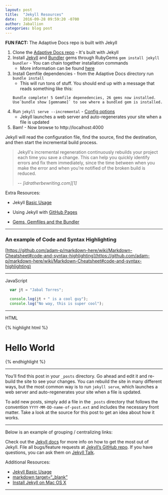 ```yaml
---
layout: post
title:  "Jekyll Resources"
date:   2016-09-28 09:59:20 -0700
author: Jaballion
categories: blog post
---
```


**FUN FACT:** The Adaptive Docs repo is built with Jekyll

1. Clone the [Adaptive Docs repo](https://github.com/AdaptivePlanning/adaptive-docs.git) -  It's built with Jekyll
2. Install [Jekyll](https://jekyllrb.com/) and [Bundler](http://bundler.io/) gems through RubyGems
	`gem install jekyll bundler` -  You can chain together installation commands 
	- More information can be found [here](https://jekyllrb.com/docs/quickstart/)
3. Install Gemfile dependencies - from the Adaptive Docs directory run `bundle install`
	- This will run tons of stuff. You should end up with a message that reads something like this:
	~~~~
	Bundle complete! 5 Gemfile depenedencies, 26 gems now installed.
	Use`bundle show [gemname]` to see where a bundled gem is installed.
	~~~~
4. Run `jekyll serve --incremental` - [Config options](https://jekyllrb.com/docs/configuration/)  
	- Jekyll launches a web server and auto-regenerates your site when a file is updated
5. Bam! - Now browse to http://localhost:4000 

Jekyll will read the configuration file, find the source, find the destination, and then start the incremental build process. 

> Jekyll's incremental regeneration continuously rebuilds your project each time you save a change. This can help you quickly identify errors and fix them immediately, since the time between when you make the error and when you're notified of the broken build is reduced.
> 
> -- <cite>[idratherbewriting.com][1]</cite> 

Extra Resources:

- Jekyll [Basic Usage](https://jekyllrb.com/docs/usage/)  

- Using Jekyll with [GitHub Pages](https://jekyllrb.com/docs/github-pages/)

- [Gems, Gemfiles and the Bundler](https://learn.cloudcannon.com/jekyll/gemfiles-and-the-bundler/)

---

### An example of Code and Syntax Highlighting  

[https://github.com/adam-p/markdown-here/wiki/Markdown-Cheatsheet#code-and-syntax-highlighting](https://github.com/adam-p/markdown-here/wiki/Markdown-Cheatsheet#code-and-syntax-highlighting)  

<hr>

JavaScript  

```javascript
  var jt = "Jabal Torres";

  console.log(jt + " is a cool guy");
  console.log("No way, this is super cool");

```

<hr>

HTML  

{% highlight html %}
<div class="awesome">
    <h1>Hello World</h1>
</div>
{% endhighlight %}

---

You’ll find this post in your `_posts` directory. Go ahead and edit it and re-build the site to see your changes. You can rebuild the site in many different ways, but the most common way is to run `jekyll serve`, which launches a web server and auto-regenerates your site when a file is updated.

To add new posts, simply add a file in the `_posts` directory that follows the convention `YYYY-MM-DD-name-of-post.ext` and includes the necessary front matter. Take a look at the source for this post to get an idea about how it works.

---

Below is an example of grouping / centralizing links:

Check out the [Jekyll docs][jekyll-docs] for more info on how to get the most out of Jekyll. File all bugs/feature requests at [Jekyll’s GitHub repo][jekyll-gh]. If you have questions, you can ask them on [Jekyll Talk][jekyll-talk].

[jekyll-docs]: http://jekyllrb.com/docs/home
[jekyll-gh]:   https://github.com/jekyll/jekyll
[jekyll-talk]: https://talk.jekyllrb.com/

Additional Resources:

- [Jekyll Basic Usage](https://jekyllrb.com/docs/usage/)
- [markdown target=“_blank”](http://stackoverflow.com/questions/4425198/markdown-target-blank)
- [Install Jekyll on Mac OS X](http://jekyll.tips/jekyll-casts/install-jekyll-on-os-x/)

---